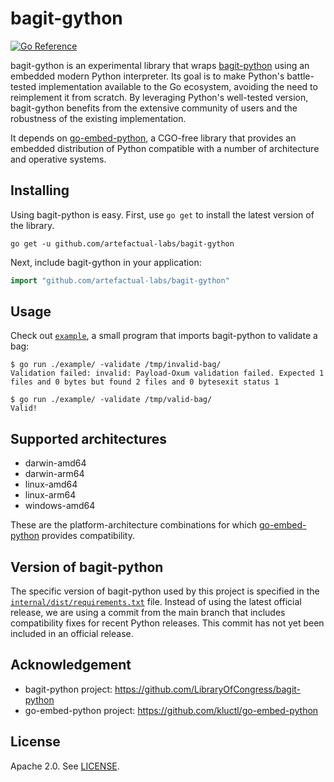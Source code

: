 # bagit-gython

[![Go Reference](https://pkg.go.dev/badge/github.com/artefactual-labs/bagit-gython.svg)](https://pkg.go.dev/github.com/artefactual-labs/bagit-gython)

bagit-gython is an experimental library that wraps [bagit-python] using an
embedded modern Python interpreter. Its goal is to make Python's battle-tested
implementation available to the Go ecosystem, avoiding the need to reimplement
it from scratch. By leveraging Python's well-tested version, bagit-gython
benefits from the extensive community of users and the robustness of the
existing implementation.

It depends on [go-embed-python], a CGO-free library that provides an embedded
distribution of Python compatible with a number of architecture and operative
systems.

## Installing

Using bagit-python is easy. First, use `go get` to install the latest version
of the library.

    go get -u github.com/artefactual-labs/bagit-gython

Next, include bagit-gython in your application:

```go
import "github.com/artefactual-labs/bagit-gython"
```

## Usage

Check out [`example`], a small program that imports bagit-python to validate a
bag:

    $ go run ./example/ -validate /tmp/invalid-bag/
    Validation failed: invalid: Payload-Oxum validation failed. Expected 1 files and 0 bytes but found 2 files and 0 bytesexit status 1

    $ go run ./example/ -validate /tmp/valid-bag/
    Valid!

## Supported architectures

- darwin-amd64
- darwin-arm64
- linux-amd64
- linux-arm64
- windows-amd64

These are the platform-architecture combinations for which [go-embed-python]
provides compatibility.

## Version of bagit-python

The specific version of bagit-python used by this project is specified in the
[`internal/dist/requirements.txt`] file. Instead of using the latest official
release, we are using a commit from the main branch that includes compatibility
fixes for recent Python releases. This commit has not yet been included in an
official release.

## Acknowledgement

* bagit-python project: https://github.com/LibraryOfCongress/bagit-python
* go-embed-python project: https://github.com/kluctl/go-embed-python

## License

Apache 2.0. See [LICENSE](LICENSE).


[bagit-python]: https://github.com/LibraryOfCongress/bagit-python
[go-embed-python]: https://github.com/kluctl/go-embed-python
[`example`]: ./example/main.go
[`internal/dist/requirements.txt`]: ./internal/dist/requirements.txt

